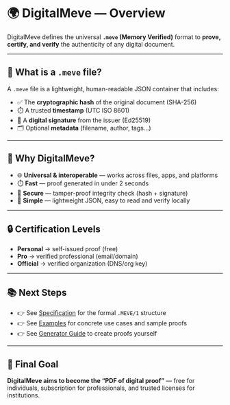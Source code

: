 # 🌍 DigitalMeve — Overview

DigitalMeve defines the universal **`.meve` (Memory Verified)** format to **prove, certify, and verify** the authenticity of any digital document.

---

## 📂 What is a `.meve` file?

A `.meve` file is a lightweight, human-readable JSON container that includes:

- ✅ The **cryptographic hash** of the original document (SHA-256)
- ⏱️ A trusted **timestamp** (UTC ISO 8601)
- 🔏 A **digital signature** from the issuer (Ed25519)
- 🗂️ Optional **metadata** (filename, author, tags…)

---

## 🔑 Why DigitalMeve?

- 🌐 **Universal & interoperable** — works across files, apps, and platforms
- ⏱️ **Fast** — proof generated in under 2 seconds
- 🔐 **Secure** — tamper-proof integrity check (hash + signature)
- 🤝 **Simple** — lightweight JSON, easy to read and verify locally

---

## 🔒 Certification Levels

- **Personal** → self-issued proof (free)
- **Pro** → verified professional (email/domain)
- **Official** → verified organization (DNS/org key)

---

## 📚 Next Steps

- 👉 See [Specification](SPECIFICATION.md) for the formal `.MEVE/1` structure
- 👉 See [Examples](EXAMPLES.md) for concrete use cases and sample proofs
- 👉 See [Generator Guide](GENERATOR_GUIDE.md) to create proofs yourself

---

## 🌟 Final Goal

**DigitalMeve aims to become the “PDF of digital proof”** —
free for individuals, subscription for professionals,
and trusted licenses for institutions.
